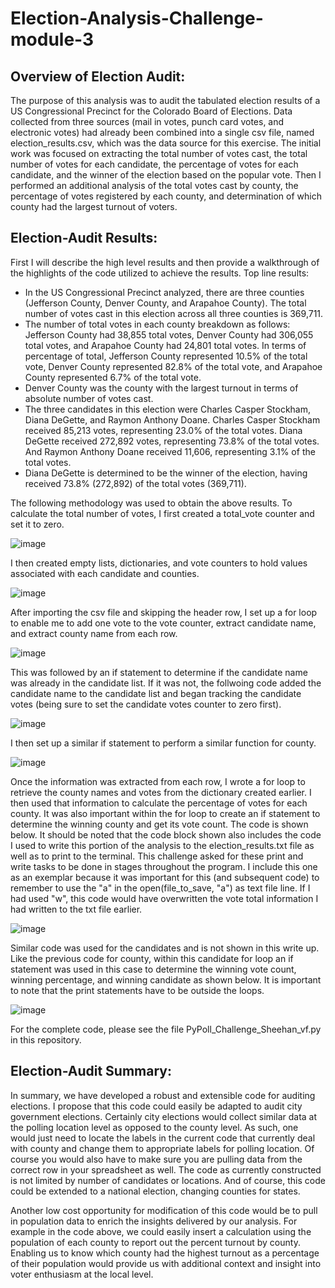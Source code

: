 # Election-Analysis-Challenge-module-3

## Overview of Election Audit: 
The purpose of this analysis was to audit the tabulated election results of a US Congressional Precinct for the Colorado Board of Elections.  Data collected from three sources (mail in votes, punch card votes, and electronic votes) had already been combined into a single csv file, named election_results.csv, which was the data source for this exercise.  The initial work was focused on extracting the total number of votes cast, the total number of votes for each candidate, the percentage of votes for each candidate, and the winner of the election based on the popular vote.  Then I performed an additional analysis of the total votes cast by county, the percentage of votes registered by each county, and determination of which county had the largest turnout of voters.

## Election-Audit Results: 
First I will describe the high level results and then provide a walkthrough of the highlights of the code utilized to achieve the results. 
Top line results:
- In the US Congressional Precinct analyzed, there are three counties (Jefferson County, Denver County, and Arapahoe County).  The total number of votes cast in this election across all three counties is 369,711.
- The number of total votes in each county breakdown as follows: Jefferson County had 38,855 total votes, Denver County had 306,055 total votes, and Arapahoe County had 24,801 total votes.  In terms of percentage of total, Jefferson County represented 10.5% of the total vote, Denver County represented 82.8% of the total vote, and Arapahoe County represented 6.7% of the total vote.
- Denver County was the county with the largest turnout in terms of absolute number of votes cast.
- The three candidates in this election were Charles Casper Stockham, Diana DeGette, and Raymon Anthony Doane.  Charles Casper Stockham received 85,213 votes, representing 23.0% of the total votes.  Diana DeGette received 272,892 votes, representing 73.8% of the total votes.  And Raymon Anthony Doane received 11,606, representing 3.1% of the total votes.
- Diana DeGette is determined to be the winner of the election, having received 73.8% (272,892) of the total votes (369,711).

The following methodology was used to obtain the above results.  To calculate the total number of votes, I first created a total_vote counter and set it to zero.

![image](https://user-images.githubusercontent.com/90977689/136279087-7b3b9a8a-27e4-46c5-8757-0267dec7b306.png)

I then created empty lists, dictionaries, and vote counters to hold values associated with each candidate and counties.

![image](https://user-images.githubusercontent.com/90977689/136279940-75cc0119-ffda-41d3-9ef0-cab42a185e90.png)

After importing the csv file and skipping the header row, I set up a for loop to enable me to add one vote to the vote counter, extract candidate name, and extract county name from each row.  

![image](https://user-images.githubusercontent.com/90977689/136281246-d94b05ea-2910-4dd0-a55e-7fc6935ae03d.png)

This was followed by an if statement to determine if the candidate name was already in the candidate list.  If it was not, the follwoing code added the candidate name to the candidate list and began tracking the candidate votes (being sure to set the candidate votes counter to zero first).

![image](https://user-images.githubusercontent.com/90977689/136281703-1f5c37d7-22f8-474e-8d73-3b25662d6cf4.png)

I then set up a similar if statement to perform a similar function for county.

![image](https://user-images.githubusercontent.com/90977689/136281911-2f21dcaf-d212-4181-90c1-de1154d53c1e.png)

Once the information was extracted from each row, I wrote a for loop to retrieve the county names and votes from the dictionary created earlier.  I then used that information to calculate the percentage of votes for each county.  It was also important within the for loop to create an if statement to determine the winning county and get its vote count.  The code is shown below.  It should be noted that the code block shown also includes the code I used to write this portion of the analysis to the election_results.txt file as well as to print to the terminal.  This challenge asked for these print and write tasks to be done in stages throughout the program.  I include this one as an exemplar because it was important for this (and subsequent code) to remember to use the "a" in the open(file_to_save, "a") as text file line.  If I had used "w", this code would have overwritten the vote total information I had written to the txt file earlier.



![image](https://user-images.githubusercontent.com/90977689/136288664-2f585645-3846-4a7b-93ef-fd8d74fddfeb.png)

Similar code was used for the candidates and is not shown in this write up.  Like the previous code for county, within this candidate for loop an if statement was used in this case to determine the winning vote count, winning percentage, and winning candidate as shown below.  It is important to note that the print statements have to be outside the loops.

![image](https://user-images.githubusercontent.com/90977689/136290775-1cab6573-e0bd-4b37-933c-92d94cb331bf.png)

For the complete code, please see the file PyPoll_Challenge_Sheehan_vf.py in this repository.


## Election-Audit Summary: 

In summary, we have developed a robust and extensible code for auditing elections.  I propose that this code could easily be adapted to audit city government elections.  Certainly city elections would collect similar data at the polling location level as opposed to the county level.  As such, one would just need to locate the labels in the current code that currently deal with county and change them to appropriate labels for polling location.  Of course you would also have to make sure you are pulling data from the correct row in your spreadsheet as well. The code as currently constructed is not limited by number of candidates or locations.  And of course, this code could be extended to a national election, changing counties for states.

Another low cost opportunity for modification of this code would be to pull in population data to enrich the insights delivered by our analysis.  For example in the code above, we could easily insert a calculation using the population of each county to report out the percent turnout by county.  Enabling us to know which county had the highest turnout as a percentage of their population would provide us with additional context and insight into voter enthusiasm at the local level. 
